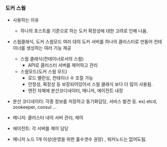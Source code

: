 ### 도커 스웜

- 사용하는 이유
    - 하나의 호스트를 기준으로 하는 도커 확장성에 대한 고려로 인해 나옴.
- 스웜클래식, 도커 스웜모드
여러 대의 도커 서버를 하나의 클러스터로 만들어 컨테이너를 생성하는 여러 기능 제공
    - 스웜 클래식(컨테이너로서의 스웜)
        - API로 클러스터 서버를 제어하고 관리
    - 스웜모드(도커 스웜 모드)
        - 로드 밸런싱, 컨테이너 수 조절 가능
        - 안정성, 확장성 등 보장되어있어서 스웜 클래식 보다 더 많이 사용됨.
        - 엔진 자체에 분산코디네이터, 매니저, 에이전트 내장

- 분산 코디네이터: 각종 정보를 저장하고 동기화담당, 서비스 발견 등. ex) etcd, zookeeper, consul ... 
- 매니저: 클러스터 내의 서버 관리, 제어
- 에이전트: 각 서버를 제어 담당

- 매니저 노드 1개 이상(운영을 위한 홀수갯수 권장) , 워커노드는 없어도됨.


